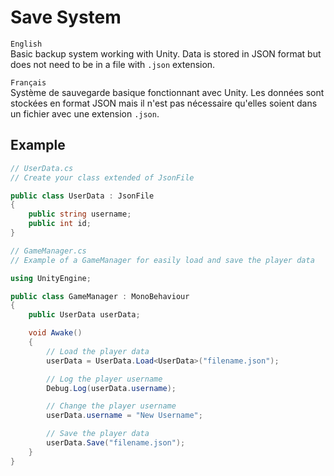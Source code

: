 # **Save System**

`English`
<br>Basic backup system working with Unity. Data is stored in JSON format but does not need to be in a file with `.json` extension.

`Français`
<br>Système de sauvegarde basique fonctionnant avec Unity. Les données sont stockées en format JSON mais il n'est pas nécessaire qu'elles soient dans un fichier avec une extension `.json`.

## **Example**

```c#
// UserData.cs
// Create your class extended of JsonFile

public class UserData : JsonFile
{
    public string username;
    public int id;
}
```

```c#
// GameManager.cs
// Example of a GameManager for easily load and save the player data

using UnityEngine;

public class GameManager : MonoBehaviour
{
    public UserData userData;

    void Awake()
    {
        // Load the player data
        userData = UserData.Load<UserData>("filename.json");

        // Log the player username
        Debug.Log(userData.username);

        // Change the player username
        userData.username = "New Username";

        // Save the player data
        userData.Save("filename.json");
    }
}
```
